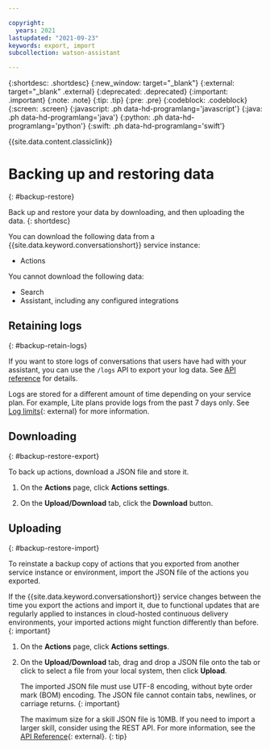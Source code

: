 ```yaml
---

copyright:
  years: 2021
lastupdated: "2021-09-23"
keywords: export, import
subcollection: watson-assistant

---
```


{:shortdesc: .shortdesc}
{:new_window: target="_blank"}
{:external: target="_blank" .external}
{:deprecated: .deprecated}
{:important: .important}
{:note: .note}
{:tip: .tip}
{:pre: .pre}
{:codeblock: .codeblock}
{:screen: .screen}
{:javascript: .ph data-hd-programlang='javascript'}
{:java: .ph data-hd-programlang='java'}
{:python: .ph data-hd-programlang='python'}
{:swift: .ph data-hd-programlang='swift'}

{{site.data.content.classiclink}}

# Backing up and restoring data
{: #backup-restore}

Back up and restore your data by downloading, and then uploading the data.
{: shortdesc}

You can download the following data from a {{site.data.keyword.conversationshort}} service instance:

- Actions

You cannot download the following data:

- Search
- Assistant, including any configured integrations

## Retaining logs
{: #backup-retain-logs}

If you want to store logs of conversations that users have had with your assistant, you can use the `/logs` API to export your log data. See [API reference](https://cloud.ibm.com/apidocs/assistant/assistant-v1#listlogs) for details.

Logs are stored for a different amount of time depending on your service plan. For example, Lite plans provide logs from the past 7 days only. See [Log limits](/docs/assistant?topic=assistant-logs#logs-limits){: external} for more information.

## Downloading
{: #backup-restore-export}

To back up actions, download a JSON file and store it.

1.  On the **Actions** page, click **Actions settings**.

1.  On the **Upload/Download** tab, click the **Download** button.

## Uploading
{: #backup-restore-import}

To reinstate a backup copy of actions that you exported from another service instance or environment, import the JSON file of the actions you exported.

If the {{site.data.keyword.conversationshort}} service changes between the time you export the actions and import it, due to functional updates that are regularly applied to instances in cloud-hosted continuous delivery environments, your imported actions might function differently than before.
{: important}

1.  On the **Actions** page, click **Actions settings**.

1.  On the **Upload/Download** tab, drag and drop a JSON file onto the tab or click to select a file from your local system, then click **Upload**.

    The imported JSON file must use UTF-8 encoding, without byte order mark (BOM) encoding. The JSON file cannot contain tabs, newlines, or carriage returns.
    {: important}

    The maximum size for a skill JSON file is 10MB. If you need to import a larger skill, consider using the REST API. For more information, see the [API Reference](https://cloud.ibm.com/apidocs/assistant/assistant-v1#createworkspace){: external}.
    {: tip}

